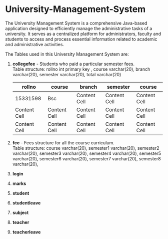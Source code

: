 # University-Management-System
The University Management System is a comprehensive Java-based application designed to efficiently manage the administrative tasks of a university. 
It serves as a centralized platform for administrators, faculty and students to access and process essential information related to academic and administrative activities.

The Tables used in this University Management System are:
1) **collegefee** - Students who paid a particular semester fees.
   <br>Table structure: rollno	int primary key , course varchar(20), branch varchar(20), semester varchar(20), total varchar(20)

   | rollno        | course        | branch        | semester      | course        | 
   | ------------- | ------------- | ------------- | ------------- | ------------- |
   | 15331598      | Bsc           | Content Cell  | Content Cell  | Content Cell  |
   | Content Cell  | Content Cell  | Content Cell  | Content Cell  | Content Cell  |
   | Content Cell  | Content Cell  | Content Cell  | Content Cell  | Content Cell  |
3) **fee** - Fees structure for all the course curriculum.
   <br>Table structure: course varchar(20), semester1 varchar(20), semester2 varchar(20), semester3 varchar(20), semester4 varchar(20), semester5 varchar(20), semester6 varchar(20), semester7 varchar(20), semester8 varchar(20), 
5) **login**
6) **marks**
7) **student**
8) **studentleave**
9) **subject**
10) **teacher**
11) **teacherleave**

